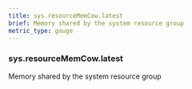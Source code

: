 ```yaml
---
title: sys.resourceMemCow.latest
brief: Memory shared by the system resource group
metric_type: gauge
---
```

### sys.resourceMemCow.latest

Memory shared by the system resource group